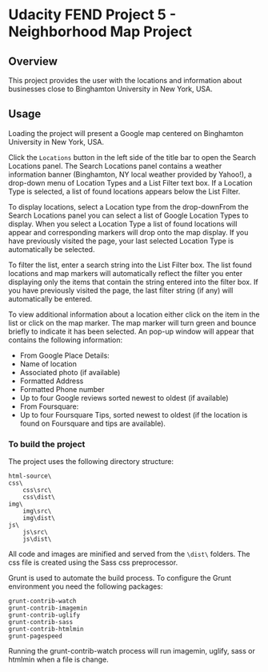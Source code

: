 # Udacity FEND Project 5 - Neighborhood Map Project

## Overview

This project provides the user with the locations and information about businesses close to Binghamton University in New York, USA.

## Usage

Loading the project will present a Google map centered on Binghamton University in New York, USA.

Click the `Locations` button in the left side of the title bar to open the Search Locations panel. The Search Locations panel contains a weather information banner (Binghamton, NY local weather provided by Yahoo!), a drop-down menu of Location Types and a List Filter text box. If a Location Type is selected, a list of found locations appears below the List Filter.

To display locations, select a Location type from the drop-downFrom the Search Locations panel you can select a list of Google Location Types to display. When you select a Location Type a list of found locations will appear and corresponding markers will drop onto the map display. If you have previously visited the page, your last selected Location Type is automatically be selected.

To filter the list, enter a search string into the List Filter box. The list found locations and map markers will automatically reflect the filter you enter displaying only the items that contain the string entered into the filter box. If you have previously visited the page, the last filter string (if any) will automatically be entered.

To view additional information about a location either click on the item in the list or click on the map marker. The map marker will turn green and bounce briefly to indicate it has been selected. An pop-up window will appear that contains the following information:

* From Google Place Details:
 * Name of location
 * Associated photo (if available)
 * Formatted Address
 * Formatted Phone number
 * Up to four Google reviews sorted newest to oldest (if available)
* From Foursquare:
 * Up to four Foursquare Tips, sorted newest to oldest (if the location is found on Foursquare and tips are available).

### To build the project

The project uses the following directory structure:

```
html-source\
css\
    css\src\
    css\dist\
img\
    img\src\
    img\dist\
js\
 	js\src\
 	js\dist\
```

All code and images are minified and served from the `\dist\` folders. The css file is created using the Sass css preprocessor.

Grunt is used to automate the build process. To configure the Grunt environment you need the following packages:

```
grunt-contrib-watch
grunt-contrib-imagemin
grunt-contrib-uglify
grunt-contrib-sass
grunt-contrib-htmlmin
grunt-pagespeed
```

Running the grunt-contrib-watch process will run imagemin, uglify, sass or htmlmin when a file is change.

